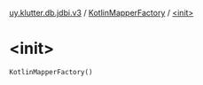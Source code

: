 [uy.klutter.db.jdbi.v3](../index.md) / [KotlinMapperFactory](index.md) / [&lt;init&gt;](.)


# &lt;init&gt;

`KotlinMapperFactory()`


